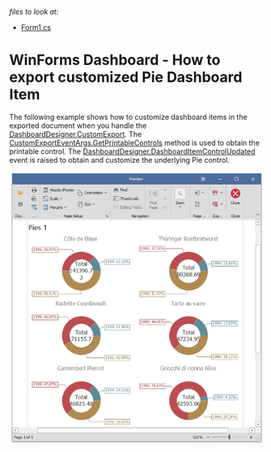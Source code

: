 
_files to look at:_

* [Form1.cs](./CS/piesCustomExport/Form1.cs)

# WinForms Dashboard - How to export customized Pie Dashboard Item

The following example shows how to customize dashboard items in the exported document when you handle the [DashboardDesigner.CustomExport](http://docs.devexpress.devx/Dashboard/DevExpress.DashboardWin.DashboardDesigner.CustomExport?v=20.2). The [CustomExportEventArgs.GetPrintableControls](http://docs.devexpress.devx/Dashboard/DevExpress.DashboardCommon.CustomExportEventArgs.GetPrintableControls?v=20.2) method is used to obtain the printable control. The [DashboardDesigner.DashboardItemControlUpdated](http://docs.devexpress.devx/Dashboard/DevExpress.DashboardWin.DashboardDesigner.DashboardItemControlUpdated?v=20.2) event is raised to obtain and customize the underlying Pie control.

![pies-custom-export](/images/pies-custom-export.png)